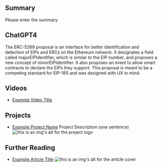 ## Summary

Please enter the summary

## ChatGPT4

The ERC-5269 proposal is an interface for better identification and detection of EIPs and ERCs on the Ethereum network. It designates a field called majorEIPIdentifier, which is similar to the EIP number, and proposes a new concept of minorEIPIdentifier. It also proposes an event to allow smart contracts to declare the EIPs they support. This proposal is meant to be a competing standard for EIP-165 and was designed with UX in mind.

## Videos

- [Example Video Title](https://www.youtube.com/watch?v=TDGq4aeevgY)

## Projects

- [Example Project Name](https://xxxx.xxx/xxxxx) Project Description (one sentence) ![this is an img's alt for the project logo](https://xxxx.xxx/project-logo.xxx)

## Further Reading

- [Example Article Title](https://xxxx.xxx/xxxxx) ![this is an img's alt for the article cover](https://xxxx.xxx/article-cover.xxx)
